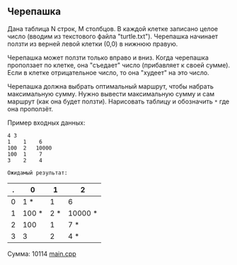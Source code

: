 <!-- doc.py -->
Черепашка
---------
Дана таблица N строк, M столбцов.
В каждой клетке записано целое число (вводим из текстового файла "turtle.txt").
Черепашка начинает ползти из верней левой клетки (0,0) в нижнюю правую.

Черепашка может ползти только вправо и вниз.
Когда черепашка проползает по клетке, она "съедает" число (прибавляет к своей сумме).
Если в клетке отрицательное число, то она "худеет" на это число.

Черепашка должна выбрать оптимальный маршрут, чтобы набрать максимальную сумму.
Нужно вывести максимальную сумму и сам маршрут (как она будет ползти).
Нарисовать таблицу и обозначить ```*``` где она проползёт.

Пример входных данных:
```
4 3
1    1    6
100  2   10000
100  1    7
3    2    4

Ожидамый результат:
```
.  |   0     |  1     |  2
-- | ------- | ------ | --------
0  |  1   *  |  1     |  6
1  | 100 *   |  2 *   | 10000 *
2  |  100    |  1     |  7    *
3  |  3      |  2     |  4    *

Сумма: 10114
[main.cpp](main.cpp)

